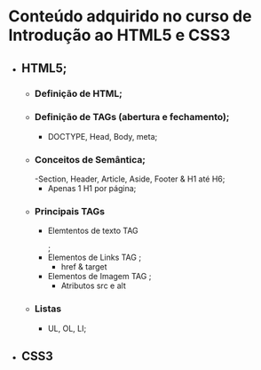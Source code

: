 # Conteúdo adquirido no curso de Introdução ao HTML5 e CSS3

- ## HTML5;
    - ### Definição de HTML;
    - ### Definição de TAGs (abertura e fechamento);
        - DOCTYPE, Head, Body, meta;
    - ### Conceitos de Semântica;
        -Section, Header, Article, Aside, Footer & H1 até H6;
        - Apenas 1 H1 por página;
    - ### Principais TAGs
        - Elemtentos de texto TAG </p>;
        - Elementos de Links TAG </a>;
            - href & target
        - Elementos de Imagem TAG <img>;
            - Atributos src e alt
    - ### Listas
        - UL, OL, LI;
- ## CSS3

